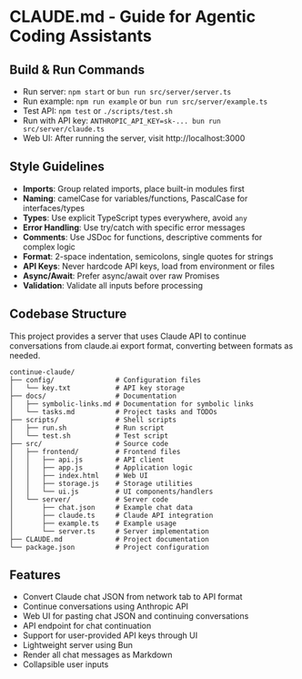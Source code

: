 # CLAUDE.md - Guide for Agentic Coding Assistants

## Build & Run Commands
- Run server: `npm start` or `bun run src/server/server.ts`
- Run example: `npm run example` or `bun run src/server/example.ts`
- Test API: `npm test` or `./scripts/test.sh`
- Run with API key: `ANTHROPIC_API_KEY=sk-... bun run src/server/claude.ts`
- Web UI: After running the server, visit http://localhost:3000

## Style Guidelines
- **Imports**: Group related imports, place built-in modules first
- **Naming**: camelCase for variables/functions, PascalCase for interfaces/types
- **Types**: Use explicit TypeScript types everywhere, avoid `any`
- **Error Handling**: Use try/catch with specific error messages
- **Comments**: Use JSDoc for functions, descriptive comments for complex logic
- **Format**: 2-space indentation, semicolons, single quotes for strings
- **API Keys**: Never hardcode API keys, load from environment or files
- **Async/Await**: Prefer async/await over raw Promises
- **Validation**: Validate all inputs before processing

## Codebase Structure
This project provides a server that uses Claude API to continue conversations
from claude.ai export format, converting between formats as needed.

```
continue-claude/
├── config/               # Configuration files
│   └── key.txt           # API key storage
├── docs/                 # Documentation
│   ├── symbolic-links.md # Documentation for symbolic links
│   └── tasks.md          # Project tasks and TODOs
├── scripts/              # Shell scripts
│   ├── run.sh            # Run script
│   └── test.sh           # Test script
├── src/                  # Source code
│   ├── frontend/         # Frontend files
│   │   ├── api.js        # API client
│   │   ├── app.js        # Application logic
│   │   ├── index.html    # Web UI
│   │   ├── storage.js    # Storage utilities
│   │   └── ui.js         # UI components/handlers
│   └── server/           # Server code
│       ├── chat.json     # Example chat data
│       ├── claude.ts     # Claude API integration
│       ├── example.ts    # Example usage
│       └── server.ts     # Server implementation
├── CLAUDE.md             # Project documentation
└── package.json          # Project configuration
```

## Features
- Convert Claude chat JSON from network tab to API format
- Continue conversations using Anthropic API
- Web UI for pasting chat JSON and continuing conversations
- API endpoint for chat continuation
- Support for user-provided API keys through UI
- Lightweight server using Bun
- Render all chat messages as Markdown
- Collapsible user inputs
